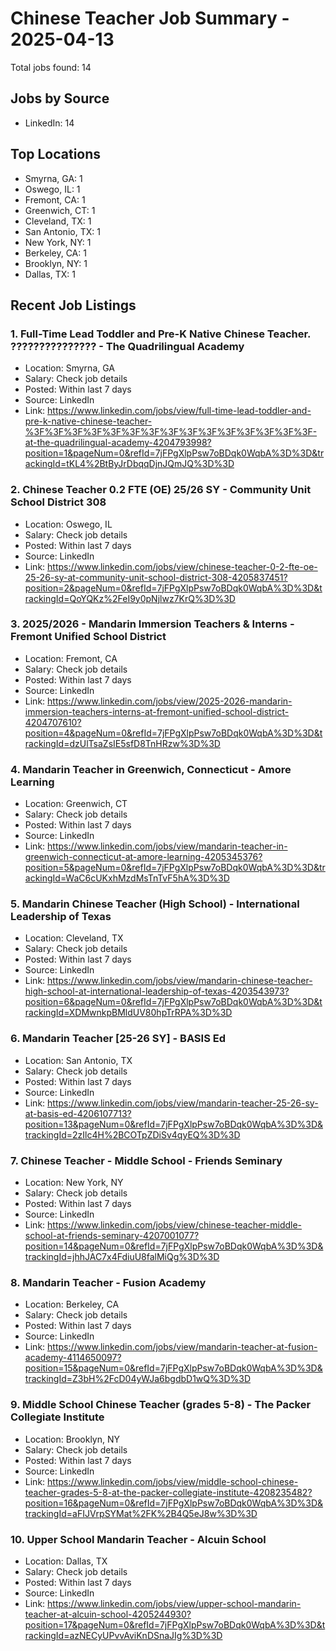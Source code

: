 # Chinese Teacher Job Summary - 2025-04-13

Total jobs found: 14

## Jobs by Source

- LinkedIn: 14

## Top Locations

- Smyrna, GA: 1
- Oswego, IL: 1
- Fremont, CA: 1
- Greenwich, CT: 1
- Cleveland, TX: 1
- San Antonio, TX: 1
- New York, NY: 1
- Berkeley, CA: 1
- Brooklyn, NY: 1
- Dallas, TX: 1

## Recent Job Listings

### 1. Full-Time Lead Toddler and Pre-K Native Chinese Teacher. ??????????????? - The Quadrilingual Academy
- Location: Smyrna, GA
- Salary: Check job details
- Posted: Within last 7 days
- Source: LinkedIn
- Link: https://www.linkedin.com/jobs/view/full-time-lead-toddler-and-pre-k-native-chinese-teacher-%3F%3F%3F%3F%3F%3F%3F%3F%3F%3F%3F%3F%3F%3F%3F-at-the-quadrilingual-academy-4204793998?position=1&pageNum=0&refId=7jFPgXlpPsw7oBDqk0WqbA%3D%3D&trackingId=tKL4%2BtByJrDbqqDjnJQmJQ%3D%3D

### 2. Chinese Teacher 0.2 FTE (OE) 25/26 SY - Community Unit School District 308
- Location: Oswego, IL
- Salary: Check job details
- Posted: Within last 7 days
- Source: LinkedIn
- Link: https://www.linkedin.com/jobs/view/chinese-teacher-0-2-fte-oe-25-26-sy-at-community-unit-school-district-308-4205837451?position=2&pageNum=0&refId=7jFPgXlpPsw7oBDqk0WqbA%3D%3D&trackingId=QoYQKz%2FeI9y0pNjlwz7KrQ%3D%3D

### 3. 2025/2026 - Mandarin Immersion Teachers & Interns - Fremont Unified School District
- Location: Fremont, CA
- Salary: Check job details
- Posted: Within last 7 days
- Source: LinkedIn
- Link: https://www.linkedin.com/jobs/view/2025-2026-mandarin-immersion-teachers-interns-at-fremont-unified-school-district-4204707610?position=4&pageNum=0&refId=7jFPgXlpPsw7oBDqk0WqbA%3D%3D&trackingId=dzUlTsaZsIE5sfD8TnHRzw%3D%3D

### 4. Mandarin Teacher in Greenwich, Connecticut - Amore Learning
- Location: Greenwich, CT
- Salary: Check job details
- Posted: Within last 7 days
- Source: LinkedIn
- Link: https://www.linkedin.com/jobs/view/mandarin-teacher-in-greenwich-connecticut-at-amore-learning-4205345376?position=5&pageNum=0&refId=7jFPgXlpPsw7oBDqk0WqbA%3D%3D&trackingId=WaC6cUKxhMzdMsTnTvF5hA%3D%3D

### 5. Mandarin Chinese Teacher (High School) - International Leadership of Texas
- Location: Cleveland, TX
- Salary: Check job details
- Posted: Within last 7 days
- Source: LinkedIn
- Link: https://www.linkedin.com/jobs/view/mandarin-chinese-teacher-high-school-at-international-leadership-of-texas-4203543973?position=6&pageNum=0&refId=7jFPgXlpPsw7oBDqk0WqbA%3D%3D&trackingId=XDMwnkpBMldUV80hpTrRPA%3D%3D

### 6. Mandarin Teacher [25-26 SY] - BASIS Ed
- Location: San Antonio, TX
- Salary: Check job details
- Posted: Within last 7 days
- Source: LinkedIn
- Link: https://www.linkedin.com/jobs/view/mandarin-teacher-25-26-sy-at-basis-ed-4206107713?position=13&pageNum=0&refId=7jFPgXlpPsw7oBDqk0WqbA%3D%3D&trackingId=2zIlc4H%2BCOTpZDiSv4qyEQ%3D%3D

### 7. Chinese Teacher - Middle School - Friends Seminary
- Location: New York, NY
- Salary: Check job details
- Posted: Within last 7 days
- Source: LinkedIn
- Link: https://www.linkedin.com/jobs/view/chinese-teacher-middle-school-at-friends-seminary-4207001077?position=14&pageNum=0&refId=7jFPgXlpPsw7oBDqk0WqbA%3D%3D&trackingId=jhhJAC7x4FdiuU8falMiQg%3D%3D

### 8. Mandarin Teacher - Fusion Academy
- Location: Berkeley, CA
- Salary: Check job details
- Posted: Within last 7 days
- Source: LinkedIn
- Link: https://www.linkedin.com/jobs/view/mandarin-teacher-at-fusion-academy-4114650097?position=15&pageNum=0&refId=7jFPgXlpPsw7oBDqk0WqbA%3D%3D&trackingId=Z3bH%2FcD04yWJa6bgdbD1wQ%3D%3D

### 9. Middle School Chinese Teacher (grades 5-8) - The Packer Collegiate Institute
- Location: Brooklyn, NY
- Salary: Check job details
- Posted: Within last 7 days
- Source: LinkedIn
- Link: https://www.linkedin.com/jobs/view/middle-school-chinese-teacher-grades-5-8-at-the-packer-collegiate-institute-4208235482?position=16&pageNum=0&refId=7jFPgXlpPsw7oBDqk0WqbA%3D%3D&trackingId=aFIJVrpSYMat%2FK%2B4Q5eJ8w%3D%3D

### 10. Upper School Mandarin Teacher - Alcuin School
- Location: Dallas, TX
- Salary: Check job details
- Posted: Within last 7 days
- Source: LinkedIn
- Link: https://www.linkedin.com/jobs/view/upper-school-mandarin-teacher-at-alcuin-school-4205244930?position=17&pageNum=0&refId=7jFPgXlpPsw7oBDqk0WqbA%3D%3D&trackingId=azNECyUPvvAviKnDSnaJIg%3D%3D

